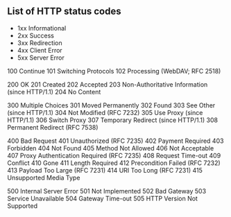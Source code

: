 ## List of HTTP status codes
- 	1xx Informational
- 	2xx Success
-   3xx Redirection
- 	4xx Client Error
- 	5xx Server Error

100 Continue
101 Switching Protocols
102 Processing (WebDAV; RFC 2518)

200 OK
201 Created
202 Accepted
203 Non-Authoritative Information (since HTTP/1.1)
204 No Content


300 Multiple Choices
301 Moved Permanently
302 Found
303 See Other (since HTTP/1.1)
304 Not Modified (RFC 7232)
305 Use Proxy (since HTTP/1.1)
306 Switch Proxy
307 Temporary Redirect (since HTTP/1.1)
308 Permanent Redirect (RFC 7538)


400 Bad Request
401 Unauthorized (RFC 7235)
402 Payment Required
403 Forbidden
404 Not Found
405 Method Not Allowed
406 Not Acceptable
407 Proxy Authentication Required (RFC 7235)
408 Request Time-out
409 Conflict
410 Gone
411 Length Required
412 Precondition Failed (RFC 7232)
413 Payload Too Large (RFC 7231)
414 URI Too Long (RFC 7231)
415 Unsupported Media Type

500 Internal Server Error
501 Not Implemented
502 Bad Gateway
503 Service Unavailable
504 Gateway Time-out
505 HTTP Version Not Supported
